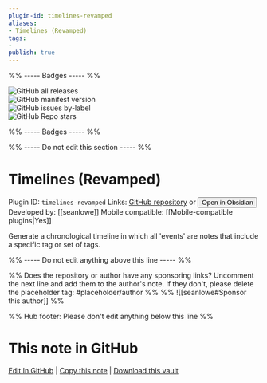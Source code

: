 ```yaml
---
plugin-id: timelines-revamped
aliases:
- Timelines (Revamped)
tags: 
- 
publish: true
---
```


%% ----- Badges ----- %%

![GitHub all releases](https://img.shields.io/github/downloads/seanlowe/obsidian-timelines/total?color=573E7A&logo=github&style=for-the-badge)   
![GitHub manifest version](https://img.shields.io/github/manifest-json/v/seanlowe/obsidian-timelines?color=573E7A&logo=github&style=for-the-badge)   
![GitHub issues by-label](https://img.shields.io/github/issues/seanlowe/obsidian-timelines/help%20wanted?color=573E7A&logo=github&style=for-the-badge)   
![GitHub Repo stars](https://img.shields.io/github/stars/seanlowe/obsidian-timelines?color=573E7A&logo=github&style=for-the-badge)

%% ----- Badges ----- %%

%% ----- Do not edit this section ----- %%

# Timelines (Revamped)

Plugin ID: `timelines-revamped`
Links: [GitHub repository](https://github.com/seanlowe/obsidian-timelines) or [<button id=HH>Open in Obsidian</button>](obsidian://show-plugin?id=timelines-revamped)
Developed by: [[seanlowe]]
Mobile compatible: [[Mobile-compatible plugins|Yes]]

Generate a chronological timeline in which all 'events' are notes that include a specific tag or set of tags.

%% ----- Do not edit anything above this line ----- %% 

%% Does the repository or author have any sponsoring links? Uncomment the next line and add them to the author's note. If they don't, please delete the placeholder tag: #placeholder/author %%
%% ![[seanlowe#Sponsor this author]] %%

%% Hub footer: Please don't edit anything below this line %%

# This note in GitHub

<span class="git-footer">[Edit In GitHub](https://github.dev/obsidian-community/obsidian-hub/blob/main/02%20-%20Community%20Expansions/02.05%20All%20Community%20Expansions/Plugins/timelines-revamped.md "git-hub-edit-note") | [Copy this note](https://raw.githubusercontent.com/obsidian-community/obsidian-hub/main/02%20-%20Community%20Expansions/02.05%20All%20Community%20Expansions/Plugins/timelines-revamped.md "git-hub-copy-note") | [Download this vault](https://github.com/obsidian-community/obsidian-hub/archive/refs/heads/main.zip "git-hub-download-vault") </span>
